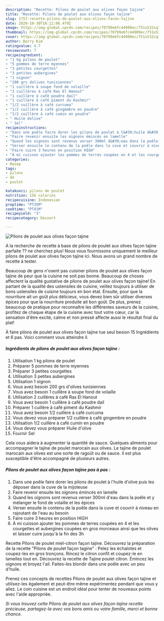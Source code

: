 ```yaml
---
description: "Recette: Pilons de poulet aux olives façon tajine"
title: "Recette: Pilons de poulet aux olives façon tajine"
slug: 1757-recette-pilons-de-poulet-aux-olives-facon-tajine
date: 2020-10-30T16:12:06.479Z
image: https://img-global.cpcdn.com/recipes/70799e6fc44909ec/751x532cq70/pilons-de-poulet-aux-olives-facon-tajine-photo-principale-de-la-recette.jpg
thumbnail: https://img-global.cpcdn.com/recipes/70799e6fc44909ec/751x532cq70/pilons-de-poulet-aux-olives-facon-tajine-photo-principale-de-la-recette.jpg
cover: https://img-global.cpcdn.com/recipes/70799e6fc44909ec/751x532cq70/pilons-de-poulet-aux-olives-facon-tajine-photo-principale-de-la-recette.jpg
author: Barry Kim
ratingvalue: 4.7
reviewcount: 7
recipeingredient:
- "1 kg pilons de poulet"
- "5 pommes de terre myennes"
- "3 petites courgettes"
- "3 petites aubergines"
- "1 oignon"
- "200 grs dolives tunisiennes"
- "1 cuillère à soupe fond de volaille"
- "2 cuillères à café Ras El Hanout"
- "1 cuillère à café poudre dail"
- "1 cuillère à café piment du Kashmir"
- "1/2 cuillère à café curcuma"
- "1/2 cuillère à café gingembre en poudre"
- "1/2 cuillère à café cumin en poudre"
- " Huile dolive"
- " Sel"
recipeinstructions:
- "Dans une poêle faire dorer les pilons de poulet à l&#39;huile d&#39;olive puis les déposer dans la cuve de la mijoteuse"
- "Faire revenir ensuite les oignons émincés en lamelle"
- "Quand les oignons sont revenus verser 300ml d&#39;eau dans la poêle et y mélanger le fond de volaille et les épices"
- "Verser ensuite le contenu de la poêle dans la cuve et couvrir à niveau en rajoutant de l&#39;eau au besoin"
- "Faire cuire 3 heures en position HIGH"
- "À mi cuisson ajouter les pommes de terres coupées en 4 et les courgettes et aubergines coupées en gros morceaux ainsi que les olives et laisser cuire jusqu&#39;à la fin des 3h"
categories:
- Resep
tags:
- pilons
- de
- poulet

katakunci: pilons de poulet 
nutrition: 156 calories
recipecuisine: Indonesian
preptime: "PT35M"
cooktime: "PT41M"
recipeyield: "3"
recipecategory: Dessert

---
```



![Pilons de poulet aux olives façon tajine](https://img-global.cpcdn.com/recipes/70799e6fc44909ec/751x532cq70/pilons-de-poulet-aux-olives-facon-tajine-photo-principale-de-la-recette.jpg)

A la recherche de recette à base de pilons de poulet aux olives façon tajine parfaite ?? ne cherchez plus! Nous vous fournissons uniquement le meilleur pilons de poulet aux olives façon tajine ici. Nous avons un grand nombre de recette à tester.

Beaucoup de gens n'osent pas cuisiner pilons de poulet aux olives façon tajine de peur que la cuisine ne soit pas bonne. Beaucoup de choses affectent la qualité gustative de pilons de poulet aux olives façon tajine! En partant de la qualité des ustensiles de cuisine, veillez toujours à utiliser de bons ustensiles de cuisine toujours en bon état. Ensuite, pour que la nourriture ait un goût plus délicieux, vous devez bien sûr utiliser diverses épices pour que la nourriture produite ait bon goût. De plus, prenez beaucoup de pratique pour reconnaître les différentes saveurs de la cuisine, profitez de chaque étape de la cuisine avec tout votre cœur, car la sensation d'être excité, calme et non pressé affecte aussi le résultat final du plat!

<!--inarticleads1-->

À faire pilons de poulet aux olives façon tajine tue seul besion 15 Ingrédients et 6 pas. Voici comment vous atteindre il.

##### Ingrédients de pilons de poulet aux olives façon tajine :

1. Utilisation 1 kg pilons de poulet
1. Préparer 5 pommes de terre myennes
1. Préparer 3 petites courgettes
1. Utilisation 3 petites aubergines
1. Utilisation 1 oignon
1. Vous avez besoin 200 grs d&#39;olives tunisiennes
1. Vous avez besoin 1 cuillère à soupe fond de volaille
1. Utilisation 2 cuillères à café Ras El Hanout
1. Vous avez besoin 1 cuillère à café poudre dail
1. Préparer 1 cuillère à café piment du Kashmir
1. Vous avez besoin 1/2 cuillère à café curcuma
1. Vous devez vous préparer 1/2 cuillère à café gingembre en poudre
1. Utilisation 1/2 cuillère à café cumin en poudre
1. Vous devez vous préparer  Huile d&#39;olive
1. Fournir  Sel


Cela vous aidera à augmenter la quantité de sauce. Quelques aliments pour accompagner le tajine de poulet marocain aux olives. Le tajine de poulet marocain aux olives est une sorte de ragoût ou de sauce. Il est plus susceptible d&#39;être accompagné de plusieurs autres. 

<!--inarticleads2-->

##### Pilons de poulet aux olives façon tajine pas à pas :

1. Dans une poêle faire dorer les pilons de poulet à l&#39;huile d&#39;olive puis les déposer dans la cuve de la mijoteuse
1. Faire revenir ensuite les oignons émincés en lamelle
1. Quand les oignons sont revenus verser 300ml d&#39;eau dans la poêle et y mélanger le fond de volaille et les épices
1. Verser ensuite le contenu de la poêle dans la cuve et couvrir à niveau en rajoutant de l&#39;eau au besoin
1. Faire cuire 3 heures en position HIGH
1. À mi cuisson ajouter les pommes de terres coupées en 4 et les courgettes et aubergines coupées en gros morceaux ainsi que les olives et laisser cuire jusqu&#39;à la fin des 3h


Recette Pilons de poulet miel-citron façon tajine. Découvrez la préparation de la recette &#34;Pilons de poulet façon tagine&#34; : Pelez les échalotes et coupez-les en gros tronçons. Rincez le citron confit et coupez-le en lamelles tout en. Découvrez la recette de Tajine poulet citron. Émincez les oignons et broyez l&#39;ail. Faites-les blondir dans une poêle avec un peu d&#39;huile. 

<!--inarticleads1-->

<p>
Prenez ces concepts de recettes Pilons de poulet aux olives façon tajine et utilisez-les également et peut-être même expérimentez pendant que vous y allez. Le coin cuisine est un endroit idéal pour tenter de nouveaux points avec l'aide appropriée.
</p>

<p>
<i>Si vous trouvez cette Pilons de poulet aux olives façon tajine recette précieuse, partagez-la avec vos bons amis ou votre famille, merci et bonne chance.</i>
</p>
